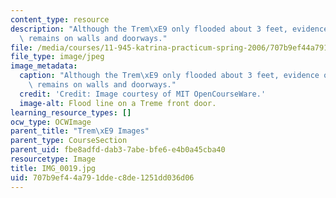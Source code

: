 ```yaml
---
content_type: resource
description: "Although the Trem\xE9 only flooded about 3 feet, evidence of the flood\
  \ remains on walls and doorways."
file: /media/courses/11-945-katrina-practicum-spring-2006/707b9ef44a791ddec8de1251dd036d06_IMG_0019.jpg
file_type: image/jpeg
image_metadata:
  caption: "Although the Trem\xE9 only flooded about 3 feet, evidence of the flood\
    \ remains on walls and doorways."
  credit: 'Credit: Image courtesy of MIT OpenCourseWare.'
  image-alt: Flood line on a Treme front door.
learning_resource_types: []
ocw_type: OCWImage
parent_title: "Trem\xE9 Images"
parent_type: CourseSection
parent_uid: fbe8adfd-dab3-7abe-bfe6-e4b0a45cba40
resourcetype: Image
title: IMG_0019.jpg
uid: 707b9ef4-4a79-1dde-c8de-1251dd036d06
---
```

